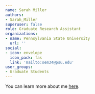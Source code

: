 ```yaml
---
name: Sarah Miller
authors: 
- Sarah_Miller
superuser: false
role: Graduate Research Assistant
organizations: 
- name: Pennsylvania State University
  url: ''
social: 
- icon: envelope
  icon_pack: fas
  link: 'mailto:sem34@psu.edu'
user_groups: 
- Graduate Students
---
```



You can learn more about me [here](https://sociology.la.psu.edu/people/sem34).